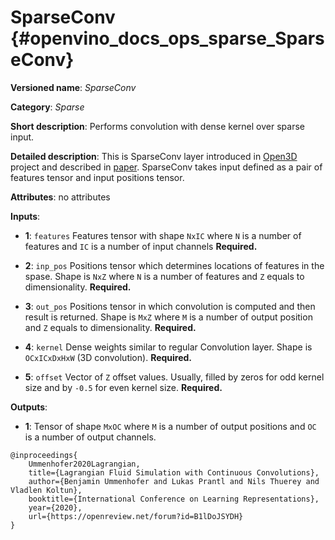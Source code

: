 # SparseConv {#openvino_docs_ops_sparse_SparseConv}

**Versioned name**: *SparseConv*

**Category**: *Sparse*

**Short description**: Performs convolution with dense kernel over sparse input.

**Detailed description**: This is SparseConv layer introduced in [Open3D](https://github.com/isl-org/Open3D) project and described in [paper](https://openreview.net/pdf?id=B1lDoJSYDH). SparseConv takes input defined as a pair of features tensor and input positions tensor.

**Attributes**: no attributes

**Inputs**:

*   **1**: `features` Features tensor with shape `NxIC` where `N` is a number of features and `IC` is a number of input channels **Required.**

*   **2**: `inp_pos` Positions tensor which determines locations of features in the spase. Shape is `NxZ` where `N` is a number of features and `Z` equals to dimensionality. **Required.**

*   **3**: `out_pos` Positions tensor in which convolution is computed and then result is returned. Shape is `MxZ` where `M` is a number of output position and `Z` equals to dimensionality. **Required.**

*   **4**: `kernel` Dense weights similar to regular Convolution layer. Shape is `OCxICxDxHxW` (3D convolution). **Required.**

*   **5**: `offset` Vector of `Z` offset values. Usually, filled by zeros for odd kernel size and by `-0.5` for even kernel size.  **Required.**

**Outputs**:

*   **1**: Tensor of shape `MxOC` where `M` is a number of output positions and `OC` is a number of output channels.

```
@inproceedings{
    Ummenhofer2020Lagrangian,
    title={Lagrangian Fluid Simulation with Continuous Convolutions},
    author={Benjamin Ummenhofer and Lukas Prantl and Nils Thuerey and Vladlen Koltun},
    booktitle={International Conference on Learning Representations},
    year={2020},
    url={https://openreview.net/forum?id=B1lDoJSYDH}
}
```

